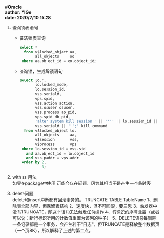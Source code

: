 #**Oracle**  
**author: YIGe**  
**date: 2020/7/10 15:28**  

1. 查询锁表语句  
    + 简洁锁表查询  
        ```sql
        select *
          from v$locked_object aa,
               all_objects     oo
         where aa.object_id = oo.object_id;
        ```
    + 查询锁，生成解锁语句  
        ```sql  
        select lo.*,
               lo.locked_mode,
               lo.session_id,
               vss.serial#,
               vps.spid,
               vss.action action,
               vss.osuser osuser,
               vss.process ap_pid,
               vps.spid db_pid,
               'alter system kill session ' || '''' || lo.session_id || ',' ||
               vss.serial# || ''';' kill_command
          from v$locked_object lo, 
               all_objects     aa,
               v$session       vss,
               v$process       vps
         where lo.session_id = vss.sid
           and aa.object_id = lo.object_id
           and vss.paddr = vps.addr
         order by 2,
                  3;
        ```
      
2. with as 用法  
    如果在package中使用 可能会存在问题，因为其相当于是产生一个临时表  
    
3. delete问题  
    delete和insert中断都有回滚事务的。
    TRUNCATE TABLE TableName 
    1、删除表全部内容，但保留表结构 
    2、速度快，但不可回滚，要三思 
    3、触发器中没有TRUNCATE，即这个语句无法触发任何操作 
    4、行标识的序号重置（或者可以说：新行标识所用的计数值重置为该列的种子） 
    5、DELETE语句每删除一条记录都是一个事务，会产生若干"日志"。但TRUNCATE是释放整个数据页（一个页8K），所以解释了上述的第二点。
    
    
